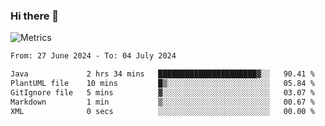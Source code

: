 ### Hi there 👋

![Metrics](https://github.com/radoapx/radoapx/blob/main/github-metrics.svg)

<!--START_SECTION:waka-->

```txt
From: 27 June 2024 - To: 04 July 2024

Java             2 hrs 34 mins   ██████████████████████▓░░   90.41 %
PlantUML file    10 mins         █▒░░░░░░░░░░░░░░░░░░░░░░░   05.84 %
GitIgnore file   5 mins          ▓░░░░░░░░░░░░░░░░░░░░░░░░   03.07 %
Markdown         1 min           ▒░░░░░░░░░░░░░░░░░░░░░░░░   00.67 %
XML              0 secs          ░░░░░░░░░░░░░░░░░░░░░░░░░   00.00 %
```

<!--END_SECTION:waka-->

<!--
**radoapx/radoapx** is a ✨ _special_ ✨ repository because its `README.md` (this file) appears on your GitHub profile.

Here are some ideas to get you started:

- 🔭 I’m currently working on ...
- 🌱 I’m currently learning ...
- 👯 I’m looking to collaborate on ...
- 🤔 I’m looking for help with ...
- 💬 Ask me about ...
- 📫 How to reach me: ...
- 😄 Pronouns: ...
- ⚡ Fun fact: ...
-->

